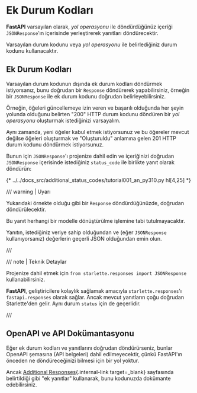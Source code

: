 # Ek Durum Kodları

**FastAPI** varsayılan olarak, *yol operasyonu* ile döndürdüğünüz içeriği `JSONResponse`'ın içerisinde yerleştirerek yanıtları döndürecektir.

Varsayılan durum kodunu veya *yol operasyonu* ile belirlediğiniz durum kodunu kullanacaktır.

## Ek Durum Kodları

Varsayılan durum kodunun dışında ek durum kodları döndürmek istiyorsanız, bunu doğrudan bir `Response` döndürerek yapabilirsiniz, örneğin bir `JSONResponse` ile ek durum kodunu doğrudan belirleyebilirsiniz.

Örneğin, öğeleri güncellemeye izin veren ve başarılı olduğunda her şeyin yolunda olduğunu belirten "200" HTTP durum kodunu döndüren bir *yol operasyonu* oluşturmak istediğinizi varsayalım.

Aynı zamanda, yeni öğeler kabul etmek istiyorsunuz ve bu öğereler mevcut değilse öğeleri oluşturmak ve "Oluşturuldu" anlamına gelen 201 HTTP durum kodunu döndürmek istiyorsunuz.

Bunun için `JSONResponse`'ı projenize dahil edin ve içeriğinizi doğrudan `JSONResponse` içerisinde istediğiniz `status_code` ile birlikte yanıt olarak döndürün:

{* ../../docs_src/additional_status_codes/tutorial001_an_py310.py hl[4,25] *}

/// warning | Uyarı

Yukarıdaki örnekte olduğu gibi bir `Response` döndürdüğünüzde, doğrudan döndürülecektir.

Bu yanıt herhangi bir modelle dönüştürülme işlemine tabi tutulmayacaktır.

Yanıtın, istediğiniz veriye sahip olduğundan ve (eğer `JSONResponse` kullanıyorsanız) değerlerin geçerli JSON olduğundan emin olun.

///

/// note | Teknik Detaylar

Projenize dahil etmek için `from starlette.responses import JSONResponse` kullanabilirsiniz.

**FastAPI**, geliştiricilere kolaylık sağlamak amacıyla `starlette.responses`'ı `fastapi.responses` olarak sağlar. Ancak mevcut yanıtların çoğu doğrudan Starlette'den gelir. Aynı durum `status` için de geçerlidir.

///

## OpenAPI ve API Dokümantasyonu

Eğer ek durum kodları ve yanıtlarını doğrudan döndürürseniz, bunlar OpenAPI şemasına (API belgeleri) dahil edilmeyecektir, çünkü FastAPI'ın önceden ne döndüreceğinizi bilmesi için bir yol yoktur.

Ancak [Additional Responses](additional-responses.md){.internal-link target=_blank} sayfasında belirtildiği gibi "ek yanıtlar" kullanarak, bunu kodunuzda dokümante edebilirsiniz.
